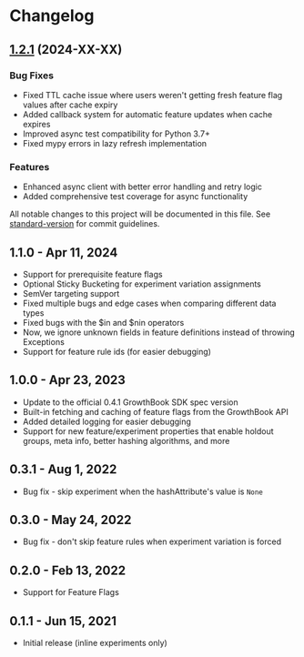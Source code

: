 # Changelog

## [1.2.1](https://github.com/growthbook/growthbook-python/compare/v1.2.0...v1.2.1) (2024-XX-XX)

### Bug Fixes

* Fixed TTL cache issue where users weren't getting fresh feature flag values after cache expiry
* Added callback system for automatic feature updates when cache expires
* Improved async test compatibility for Python 3.7+
* Fixed mypy errors in lazy refresh implementation

### Features

* Enhanced async client with better error handling and retry logic
* Added comprehensive test coverage for async functionality

All notable changes to this project will be documented in this file. See [standard-version](https://github.com/conventional-changelog/standard-version) for commit guidelines.

## **1.1.0** - Apr 11, 2024

- Support for prerequisite feature flags
- Optional Sticky Bucketing for experiment variation assignments
- SemVer targeting support
- Fixed multiple bugs and edge cases when comparing different data types
- Fixed bugs with the $in and $nin operators
- Now, we ignore unknown fields in feature definitions instead of throwing Exceptions
- Support for feature rule ids (for easier debugging)

## **1.0.0** - Apr 23, 2023

- Update to the official 0.4.1 GrowthBook SDK spec version
- Built-in fetching and caching of feature flags from the GrowthBook API
- Added detailed logging for easier debugging
- Support for new feature/experiment properties that enable holdout groups, meta info, better hashing algorithms, and more

## **0.3.1** - Aug 1, 2022

- Bug fix - skip experiment when the hashAttribute's value is `None`

## **0.3.0** - May 24, 2022

- Bug fix - don't skip feature rules when experiment variation is forced

## **0.2.0** - Feb 13, 2022

- Support for Feature Flags

## **0.1.1** - Jun 15, 2021

- Initial release (inline experiments only)
